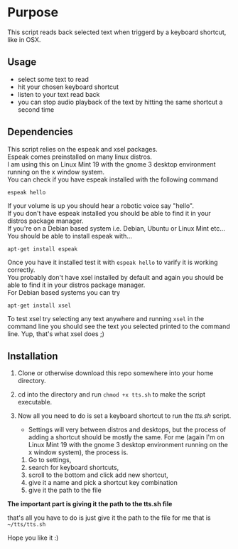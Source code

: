 # Purpose
This script reads back selected text when triggerd by a keyboard shortcut, like in OSX.
## Usage
* select some text to read
* hit your chosen keyboard shortcut
* listen to your text read back
* you can stop audio playback of the text by hitting the same shortcut a second time

## Dependencies
This script relies on the espeak and xsel packages.  
Espeak comes preinstalled on many linux distros.  
I am using this on Linux Mint 19 with the gnome 3 desktop environment running on the x window system.  
You can check if you have espeak installed with the following command
```
espeak hello
```
If your volume is up you should hear a robotic voice say "hello".  
If you don't have espeak installed you should be able to find it in your distros package manager.  
If you're on a Debian based system i.e. Debian, Ubuntu or Linux Mint etc...  
You should be able to install espeak with...
```
apt-get install espeak
```
Once you have it installed test it with `espeak hello` to varify it is working correctly.  
You probably don't have xsel installed by default and again you should be able to find it in your distros package manager.  
For Debian based systems you can try
```
apt-get install xsel
```
To test xsel try selecting any text anywhere and running `xsel` in the command line
you should see the text you selected printed to the command line.  Yup, that's what xsel does ;)

## Installation
1. Clone or otherwise download this repo somewhere into your home directory.  
2. cd into the directory and run `chmod +x tts.sh` to make the script executable.  
3. Now all you need to do is set a keyboard shortcut to run the *tts.sh* script.  
	* Settings will very between distros and desktops, but the process of adding a shortcut should be mostly the same.  For me (again I'm on Linux Mint 19 with the gnome 3 desktop environment running on the x window system), the process is.  

	1. Go to settings, 
	2. search for keyboard shortcuts, 
	3. scroll to the bottom and click add new shortcut,
	4. give it a name and pick a shortcut key combination
	5. give it the path to the file

**The important part is giving it the path to the tts.sh file**

that's all you have to do is just give it the path to the file
for me that is `~/tts/tts.sh`

Hope you like it :)
